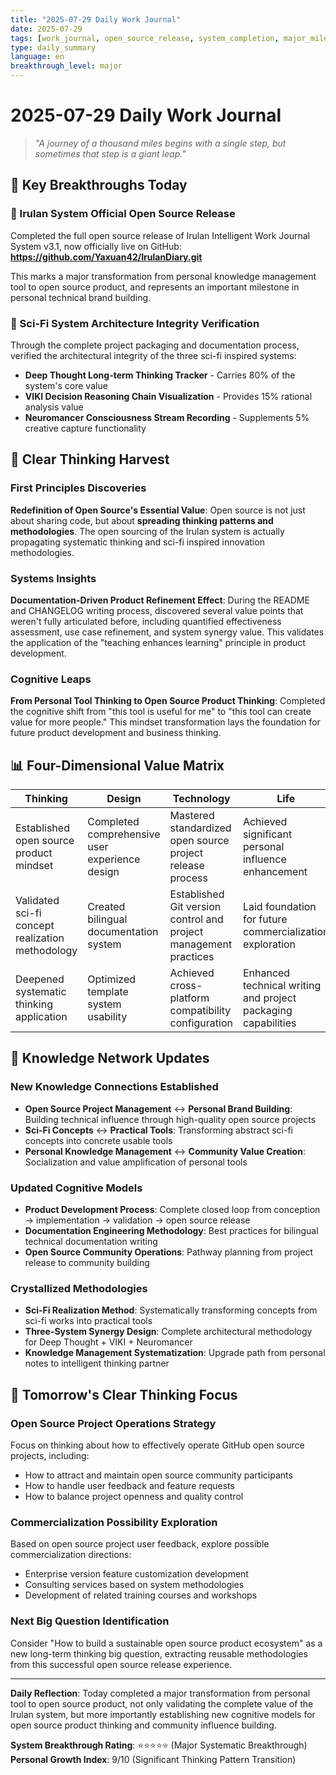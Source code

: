 ```yaml
---
title: "2025-07-29 Daily Work Journal"
date: 2025-07-29
tags: [work_journal, open_source_release, system_completion, major_milestone]
type: daily_summary
language: en
breakthrough_level: major
---
```


# 2025-07-29 Daily Work Journal

> *"A journey of a thousand miles begins with a single step, but sometimes that step is a giant leap."*

## 🎯 Key Breakthroughs Today

### 🚀 Irulan System Official Open Source Release
Completed the full open source release of Irulan Intelligent Work Journal System v3.1, now officially live on GitHub:
**https://github.com/Yaxuan42/IrulanDiary.git**

This marks a major transformation from personal knowledge management tool to open source product, and represents an important milestone in personal technical brand building.

### 🧠 Sci-Fi System Architecture Integrity Verification
Through the complete project packaging and documentation process, verified the architectural integrity of the three sci-fi inspired systems:
- **Deep Thought Long-term Thinking Tracker** - Carries 80% of the system's core value
- **VIKI Decision Reasoning Chain Visualization** - Provides 15% rational analysis value
- **Neuromancer Consciousness Stream Recording** - Supplements 5% creative capture functionality

## 🧠 Clear Thinking Harvest

### First Principles Discoveries
**Redefinition of Open Source's Essential Value**: Open source is not just about sharing code, but about **spreading thinking patterns and methodologies**. The open sourcing of the Irulan system is actually propagating systematic thinking and sci-fi inspired innovation methodologies.

### Systems Insights
**Documentation-Driven Product Refinement Effect**: During the README and CHANGELOG writing process, discovered several value points that weren't fully articulated before, including quantified effectiveness assessment, use case refinement, and system synergy value. This validates the application of the "teaching enhances learning" principle in product development.

### Cognitive Leaps
**From Personal Tool Thinking to Open Source Product Thinking**: Completed the cognitive shift from "this tool is useful for me" to "this tool can create value for more people." This mindset transformation lays the foundation for future product development and business thinking.

## 📊 Four-Dimensional Value Matrix

| Thinking | Design | Technology | Life |
|----------|---------|------------|------|
| Established open source product mindset | Completed comprehensive user experience design | Mastered standardized open source project release process | Achieved significant personal influence enhancement |
| Validated sci-fi concept realization methodology | Created bilingual documentation system | Established Git version control and project management practices | Laid foundation for future commercialization exploration |
| Deepened systematic thinking application | Optimized template system usability | Achieved cross-platform compatibility configuration | Enhanced technical writing and project packaging capabilities |

## 🔄 Knowledge Network Updates

### New Knowledge Connections Established
- **Open Source Project Management** ↔️ **Personal Brand Building**: Building technical influence through high-quality open source projects
- **Sci-Fi Concepts** ↔️ **Practical Tools**: Transforming abstract sci-fi concepts into concrete usable tools
- **Personal Knowledge Management** ↔️ **Community Value Creation**: Socialization and value amplification of personal tools

### Updated Cognitive Models
- **Product Development Process**: Complete closed loop from conception → implementation → validation → open source release
- **Documentation Engineering Methodology**: Best practices for bilingual technical documentation writing
- **Open Source Community Operations**: Pathway planning from project release to community building

### Crystallized Methodologies
- **Sci-Fi Realization Method**: Systematically transforming concepts from sci-fi works into practical tools
- **Three-System Synergy Design**: Complete architectural methodology for Deep Thought + VIKI + Neuromancer
- **Knowledge Management Systematization**: Upgrade path from personal notes to intelligent thinking partner

## 🎯 Tomorrow's Clear Thinking Focus

### Open Source Project Operations Strategy
Focus on thinking about how to effectively operate GitHub open source projects, including:
- How to attract and maintain open source community participants
- How to handle user feedback and feature requests
- How to balance project openness and quality control

### Commercialization Possibility Exploration
Based on open source project user feedback, explore possible commercialization directions:
- Enterprise version feature customization development
- Consulting services based on system methodologies
- Development of related training courses and workshops

### Next Big Question Identification
Consider "How to build a sustainable open source product ecosystem" as a new long-term thinking big question, extracting reusable methodologies from this successful open source release experience.

---

**Daily Reflection**: Today completed a major transformation from personal tool to open source product, not only validating the complete value of the Irulan system, but more importantly establishing new cognitive models for open source product thinking and community influence building.

**System Breakthrough Rating**: ⭐⭐⭐⭐⭐ (Major Systematic Breakthrough)  
**Personal Growth Index**: 9/10 (Significant Thinking Pattern Transition)